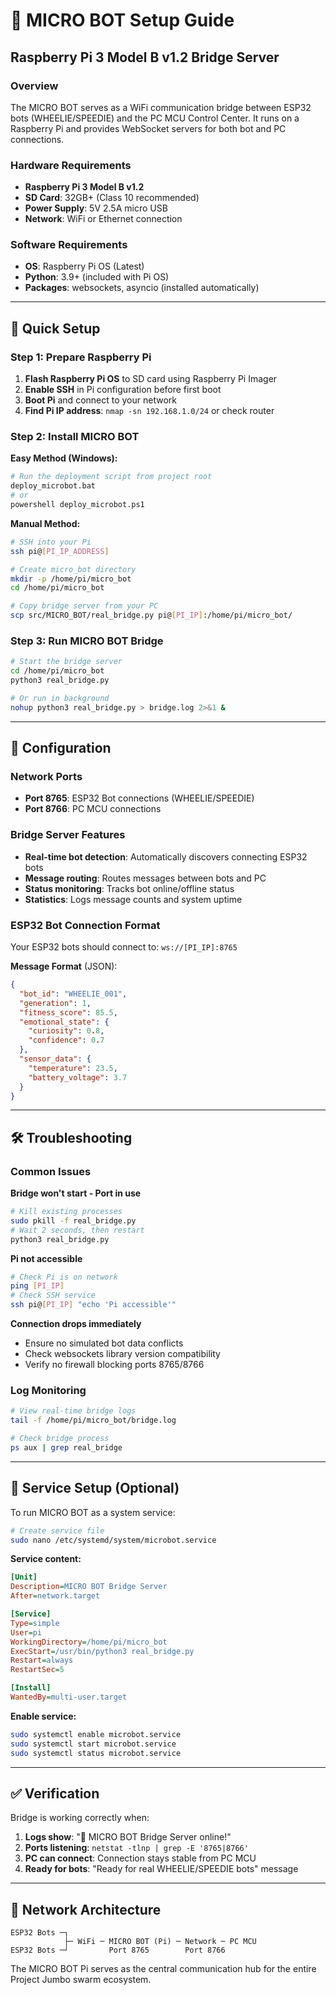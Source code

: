 # 🤖 MICRO BOT Setup Guide

## Raspberry Pi 3 Model B v1.2 Bridge Server

### Overview

The MICRO BOT serves as a WiFi communication bridge between ESP32 bots (WHEELIE/SPEEDIE) and the PC MCU Control Center. It runs on a Raspberry Pi and provides WebSocket servers for both bot and PC connections.

### Hardware Requirements

- **Raspberry Pi 3 Model B v1.2**
- **SD Card**: 32GB+ (Class 10 recommended)
- **Power Supply**: 5V 2.5A micro USB
- **Network**: WiFi or Ethernet connection

### Software Requirements

- **OS**: Raspberry Pi OS (Latest)
- **Python**: 3.9+ (included with Pi OS)
- **Packages**: websockets, asyncio (installed automatically)

---

## 🚀 Quick Setup

### Step 1: Prepare Raspberry Pi

1. **Flash Raspberry Pi OS** to SD card using Raspberry Pi Imager
2. **Enable SSH** in Pi configuration before first boot
3. **Boot Pi** and connect to your network
4. **Find Pi IP address**: `nmap -sn 192.168.1.0/24` or check router

### Step 2: Install MICRO BOT

**Easy Method (Windows):**

```bash
# Run the deployment script from project root
deploy_microbot.bat
# or
powershell deploy_microbot.ps1
```

**Manual Method:**

```bash
# SSH into your Pi
ssh pi@[PI_IP_ADDRESS]

# Create micro_bot directory
mkdir -p /home/pi/micro_bot
cd /home/pi/micro_bot

# Copy bridge server from your PC
scp src/MICRO_BOT/real_bridge.py pi@[PI_IP]:/home/pi/micro_bot/
```

### Step 3: Run MICRO BOT Bridge

```bash
# Start the bridge server
cd /home/pi/micro_bot
python3 real_bridge.py

# Or run in background
nohup python3 real_bridge.py > bridge.log 2>&1 &
```

---

## 🔧 Configuration

### Network Ports

- **Port 8765**: ESP32 Bot connections (WHEELIE/SPEEDIE)
- **Port 8766**: PC MCU connections

### Bridge Server Features

- **Real-time bot detection**: Automatically discovers connecting ESP32 bots
- **Message routing**: Routes messages between bots and PC
- **Status monitoring**: Tracks bot online/offline status
- **Statistics**: Logs message counts and system uptime

### ESP32 Bot Connection Format

Your ESP32 bots should connect to: `ws://[PI_IP]:8765`

**Message Format** (JSON):

```json
{
  "bot_id": "WHEELIE_001",
  "generation": 1,
  "fitness_score": 85.5,
  "emotional_state": {
    "curiosity": 0.8,
    "confidence": 0.7
  },
  "sensor_data": {
    "temperature": 23.5,
    "battery_voltage": 3.7
  }
}
```

---

## 🛠️ Troubleshooting

### Common Issues

**Bridge won't start - Port in use**

```bash
# Kill existing processes
sudo pkill -f real_bridge.py
# Wait 2 seconds, then restart
python3 real_bridge.py
```

**Pi not accessible**

```bash
# Check Pi is on network
ping [PI_IP]
# Check SSH service
ssh pi@[PI_IP] "echo 'Pi accessible'"
```

**Connection drops immediately**

- Ensure no simulated bot data conflicts
- Check websockets library version compatibility
- Verify no firewall blocking ports 8765/8766

### Log Monitoring

```bash
# View real-time bridge logs
tail -f /home/pi/micro_bot/bridge.log

# Check bridge process
ps aux | grep real_bridge
```

---

## 🔄 Service Setup (Optional)

To run MICRO BOT as a system service:

```bash
# Create service file
sudo nano /etc/systemd/system/microbot.service
```

**Service content:**

```ini
[Unit]
Description=MICRO BOT Bridge Server
After=network.target

[Service]
Type=simple
User=pi
WorkingDirectory=/home/pi/micro_bot
ExecStart=/usr/bin/python3 real_bridge.py
Restart=always
RestartSec=5

[Install]
WantedBy=multi-user.target
```

**Enable service:**

```bash
sudo systemctl enable microbot.service
sudo systemctl start microbot.service
sudo systemctl status microbot.service
```

---

## ✅ Verification

Bridge is working correctly when:

1. **Logs show**: "🚀 MICRO BOT Bridge Server online!"
2. **Ports listening**: `netstat -tlnp | grep -E '8765|8766'`
3. **PC can connect**: Connection stays stable from PC MCU
4. **Ready for bots**: "Ready for real WHEELIE/SPEEDIE bots" message

---

## 📡 Network Architecture

```
ESP32 Bots ─┐
            ├─ WiFi ─ MICRO BOT (Pi) ─ Network ─ PC MCU
ESP32 Bots ─┘         Port 8765        Port 8766
```

The MICRO BOT Pi serves as the central communication hub for the entire Project Jumbo swarm ecosystem.
